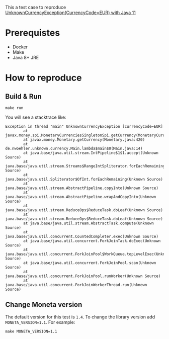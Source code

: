 This a test case to reproduce [UnknownCurrencyException(CurrencyCode=EUR) with Java 11](https://github.com/JavaMoney/jsr354-ri/issues/331)

# Prerequistes

* Docker
* Make
* Java 8+ JRE

# How to reproduce

## Build & Run

    make run

You will see a stacktrace like:

```
Exception in thread "main" UnknownCurrencyException [currencyCode=EUR]
        at javax.money.spi.MonetaryCurrenciesSingletonSpi.getCurrency(MonetaryCurrenciesSingletonSpi.java:74)
        at javax.money.Monetary.getCurrency(Monetary.java:420)
        at de.nwoehler.unknown.currency.Main.lambda$main$0(Main.java:14)
        at java.base/java.util.stream.IntPipeline$1$1.accept(Unknown Source)
        at java.base/java.util.stream.Streams$RangeIntSpliterator.forEachRemaining(Unknown Source)
        at java.base/java.util.Spliterator$OfInt.forEachRemaining(Unknown Source)
        at java.base/java.util.stream.AbstractPipeline.copyInto(Unknown Source)
        at java.base/java.util.stream.AbstractPipeline.wrapAndCopyInto(Unknown Source)
        at java.base/java.util.stream.ReduceOps$ReduceTask.doLeaf(Unknown Source)
        at java.base/java.util.stream.ReduceOps$ReduceTask.doLeaf(Unknown Source)
        at java.base/java.util.stream.AbstractTask.compute(Unknown Source)
        at java.base/java.util.concurrent.CountedCompleter.exec(Unknown Source)
        at java.base/java.util.concurrent.ForkJoinTask.doExec(Unknown Source)
        at java.base/java.util.concurrent.ForkJoinPool$WorkQueue.topLevelExec(Unknown Source)
        at java.base/java.util.concurrent.ForkJoinPool.scan(Unknown Source)
        at java.base/java.util.concurrent.ForkJoinPool.runWorker(Unknown Source)
        at java.base/java.util.concurrent.ForkJoinWorkerThread.run(Unknown Source)
```

## Change Moneta version

The default version for this test is `1.4`. To change the library version add `MONETA_VERSION=1.1`. For example:

    make MONETA_VERSION=1.1
